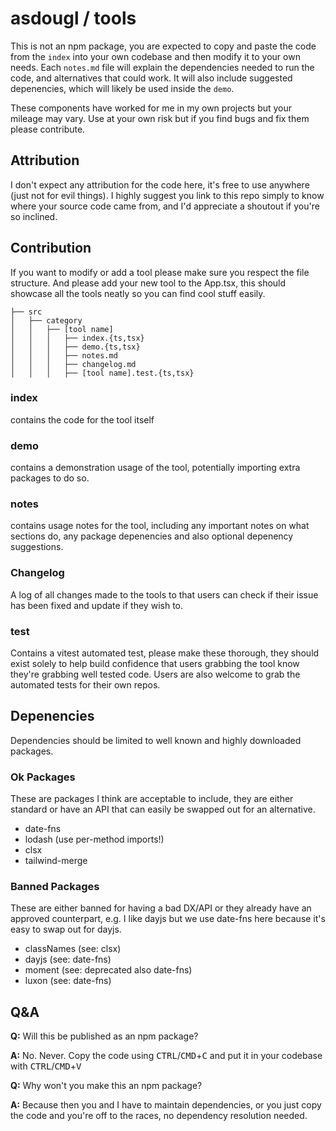 # asdougl / tools

This is not an npm package, you are expected to copy and paste the code from the `index` into your own codebase and then modify it to your own needs. Each `notes.md` file will explain the dependencies needed to run the code, and alternatives that could work. It will also include suggested depenencies, which will likely be used inside the `demo`.

These components have worked for me in my own projects but your mileage may vary. Use at your own risk but if you find bugs and fix them please contribute.

## Attribution

I don't expect any attribution for the code here, it's free to use anywhere (just not for evil things). I highly suggest you link to this repo simply to know where your source code came from, and I'd appreciate a shoutout if you're so inclined.

## Contribution

If you want to modify or add a tool please make sure you respect the file structure. And please add your new tool to the App.tsx, this should showcase all the tools neatly so you can find cool stuff easily.

```
├── src
│   ├── category
│   │   ├── [tool name]
│   │   │   ├── index.{ts,tsx}
│   │   │   ├── demo.{ts,tsx}
│   │   │   ├── notes.md
│   │   │   ├── changelog.md
│   │   │   ├── [tool name].test.{ts,tsx}
```

### index

contains the code for the tool itself

### demo

contains a demonstration usage of the tool, potentially importing extra packages to do so.

### notes

contains usage notes for the tool, including any important notes on what sections do, any package depenencies and also optional depenency suggestions.

### Changelog

A log of all changes made to the tools to that users can check if their issue has been fixed and update if they wish to.

### test

Contains a vitest automated test, please make these thorough, they should exist solely to help build confidence that users grabbing the tool know they're grabbing well tested code. Users are also welcome to grab the automated tests for their own repos.

## Depenencies

Dependencies should be limited to well known and highly downloaded packages.

### Ok Packages

These are packages I think are acceptable to include, they are either standard or have an API that can easily be swapped out for an alternative.

- date-fns
- lodash (use per-method imports!)
- clsx
- tailwind-merge

### Banned Packages

These are either banned for having a bad DX/API or they already have an approved counterpart, e.g. I like dayjs but we use date-fns here because it's easy to swap out for dayjs.

- classNames (see: clsx)
- dayjs (see: date-fns)
- moment (see: deprecated also date-fns)
- luxon (see: date-fns)

## Q&A

**Q:** Will this be published as an npm package?

**A:** No. Never. Copy the code using <kbd>CTRL</kbd>/<kbd>CMD</kbd>+<kbd>C</kbd> and put it in your codebase with <kbd>CTRL</kbd>/<kbd>CMD</kbd>+<kbd>V</kbd>

**Q:** Why won't you make this an npm package?

**A:** Because then you and I have to maintain dependencies, or you just copy the code and you're off to the races, no dependency resolution needed.
